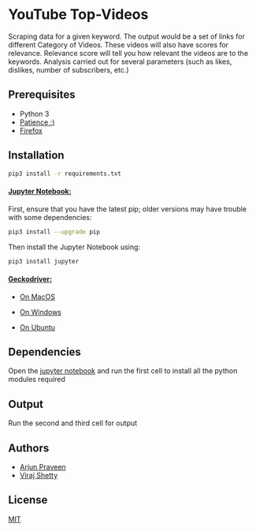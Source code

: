 # YouTube Top-Videos



Scraping data for a given keyword. 
The output would be a set of links for different Category of Videos.
These videos will also have scores for relevance.
Relevance score will tell you how relevant the videos are to the keywords.
Analysis carried out for several parameters (such as likes, dislikes, number of subscribers, etc.)
## Prerequisites
* Python 3
* [Patience :)](https://medium.com/level-up-web/youtube-background-music-for-coding-99b592a74dc8)
* [Firefox](https://www.mozilla.org/en-US/firefox/new/)



## Installation
```bash
pip3 install -r requirements.txt
```

#### [Jupyter Notebook: ](https://jupyter.readthedocs.io/en/latest/index.html)


First, ensure that you have the latest pip; older versions may have trouble with some dependencies:
```bash
pip3 install --upgrade pip
```

Then install the Jupyter Notebook using:
```bash
pip3 install jupyter
```
#### [Geckodriver: ](https://github.com/mozilla/geckodriver/releases)

* [On MacOS](https://www.kenst.com/2016/12/installing-marionette-firefoxdriver-on-mac-osx/) 

* [On Windows](http://kennethhutw.blogspot.com/2017/03/how-to-install-geckodriver-on-windows.html) 

* [On Ubuntu](https://askubuntu.com/questions/870530/how-to-install-geckodriver-in-ubuntu)


## Dependencies

Open the [jupyter notebook](https://github.com/YouTubeScraper/Top-Videos/blob/master/yt.ipynb) and run
the first cell to install all the python modules required

## Output
Run the second and third cell for output


## Authors

* [Arjun Praveen](https://github.com/ArjunPraveen)
* [Viraj Shetty](https://github.com/VirajVShetty)

## License
[MIT](https://choosealicense.com/licenses/mit/)
